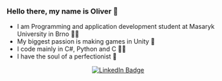 ### Hello there, my name is Oliver 👋

- I am Programming and application development student at Masaryk University in Brno 👨‍🎓 
- My biggest passion is making games in Unity 👾
- I code mainly in C#, Python and C 👨‍💻 
- I have the soul of a perfectionist 📏

<p align="center">
<a href="https://www.linkedin.com/in/oliver-svrcek/"><img src="https://img.shields.io/badge/LinkedIn-blue?style=for-the-badge&logo=linkedin&logoColor=white" alt="LinkedIn Badge"></a>
</p>
